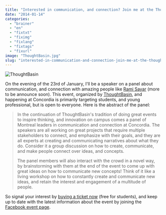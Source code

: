 ```yaml
---
title: "Interested in communication, and connection? Join me at the ThoughtBasin panel."
date: "2014-01-14"
categories: 
  - "brainer"
  - "en"
  - "fixtxt"
  - "fiximg"
  - "fixlang"
  - "fixtags"
  - "fixurl"
image: "ThoughtBasin.jpg"
slug: "interested-in-communication-and-connection-join-me-at-the-thoughtbasin-panel"
---
```


![ThoughtBasin](images/ThoughtBasin.jpg)

On the evening of the 23rd of January, I'll be a speaker on a panel about communication, and connection with amazing people like [Rami Sayar](https://ramisayar.com/ "Rami Sayar blog") (more to be announce soon). This event, organized by [ThoughtBasin](https://thoughtbasin.com/ "ThoughtBasin website"), and happening at Concordia is primarily targeting students, and young professional, but is open to everyone. Here is the abstract of the panel:

> In the continuation of ThoughtBasin's tradition of doing great events to inspire thinking, and innovation on campus comes a panel of Montreal leaders in communication and connection at Concordia. The speakers are all working on great projects that require multiple stakeholders to connect, and emphasize with their goals, and they are all experts at creating and communicating narratives about what they do. Consider it a group discussion on how to create, communicate, and make people connect over ideas, and concepts.
> 
> The panel members will also interact with the crowd in a novel way, by brainstorming with them at the end of the event to come up with great ideas on how to communicate new concepts! Think of it like a living workshop on how to constantly create and communicate new ideas, and retain the interest and engagement of a multitude of people.

So signal your interest by [buying a ticket now](https://www.eventbrite.ca/e/thoughtbasin-panel-on-communication-and-connection-tickets-8162445093 "Ticker for the event on EventBrite") (free for students), and keep up to date with the latest information about the event by joining the [Facebook event page](https://www.facebook.com/events/513153695465304/ "Facebook page for this event").
